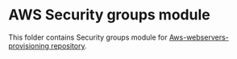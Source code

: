 # AWS Security groups module

This folder contains Security groups module for [Aws-webservers-provisioning repository](https://github.com/mbageri/Aws-webservers-provisioning).

